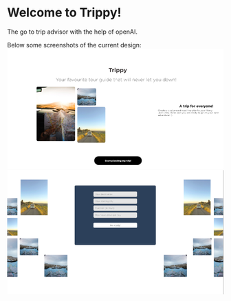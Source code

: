 # Welcome to Trippy!

The go to trip advisor with the help of openAI. 

Below some screenshots of the current design: 
![](./public/images/ss1.png)
![](./public/images/ss2.png)
